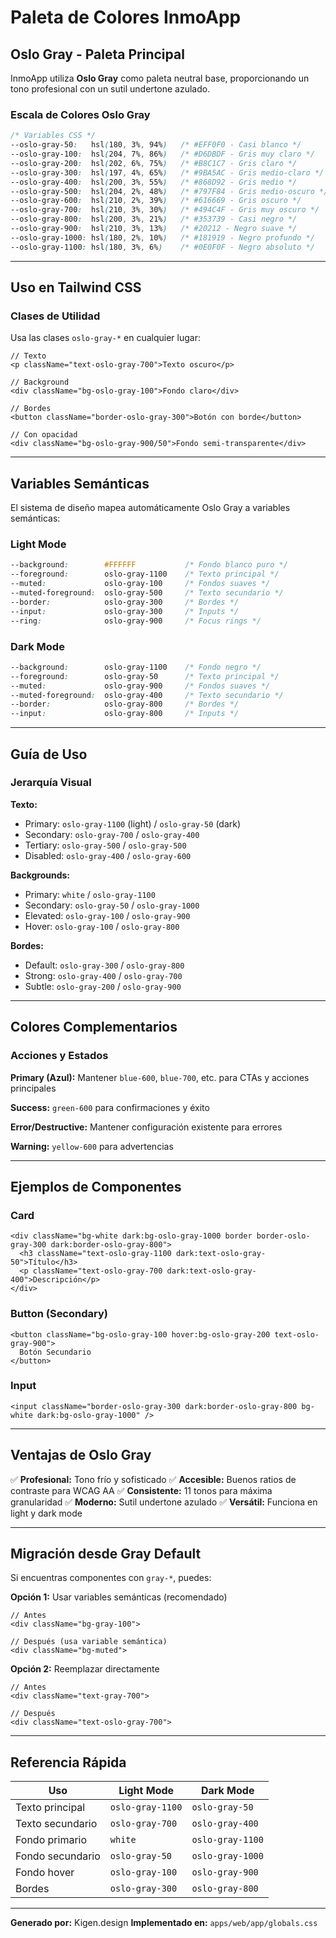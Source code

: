 # Paleta de Colores InmoApp

## Oslo Gray - Paleta Principal

InmoApp utiliza **Oslo Gray** como paleta neutral base, proporcionando un tono profesional con un sutil undertone azulado.

### Escala de Colores Oslo Gray

```css
/* Variables CSS */
--oslo-gray-50:   hsl(180, 3%, 94%)   /* #EFF0F0 - Casi blanco */
--oslo-gray-100:  hsl(204, 7%, 86%)   /* #D6DBDF - Gris muy claro */
--oslo-gray-200:  hsl(202, 6%, 75%)   /* #B8C1C7 - Gris claro */
--oslo-gray-300:  hsl(197, 4%, 65%)   /* #9BA5AC - Gris medio-claro */
--oslo-gray-400:  hsl(200, 3%, 55%)   /* #868D92 - Gris medio */
--oslo-gray-500:  hsl(204, 2%, 48%)   /* #797F84 - Gris medio-oscuro */
--oslo-gray-600:  hsl(210, 2%, 39%)   /* #616669 - Gris oscuro */
--oslo-gray-700:  hsl(210, 3%, 30%)   /* #494C4F - Gris muy oscuro */
--oslo-gray-800:  hsl(200, 3%, 21%)   /* #353739 - Casi negro */
--oslo-gray-900:  hsl(210, 3%, 13%)   /* #20212 - Negro suave */
--oslo-gray-1000: hsl(180, 2%, 10%)   /* #181919 - Negro profundo */
--oslo-gray-1100: hsl(180, 3%, 6%)    /* #0E0F0F - Negro absoluto */
```

---

## Uso en Tailwind CSS

### Clases de Utilidad

Usa las clases `oslo-gray-*` en cualquier lugar:

```tsx
// Texto
<p className="text-oslo-gray-700">Texto oscuro</p>

// Background
<div className="bg-oslo-gray-100">Fondo claro</div>

// Bordes
<button className="border-oslo-gray-300">Botón con borde</button>

// Con opacidad
<div className="bg-oslo-gray-900/50">Fondo semi-transparente</div>
```

---

## Variables Semánticas

El sistema de diseño mapea automáticamente Oslo Gray a variables semánticas:

### Light Mode
```css
--background:        #FFFFFF           /* Fondo blanco puro */
--foreground:        oslo-gray-1100    /* Texto principal */
--muted:             oslo-gray-100     /* Fondos suaves */
--muted-foreground:  oslo-gray-500     /* Texto secundario */
--border:            oslo-gray-300     /* Bordes */
--input:             oslo-gray-300     /* Inputs */
--ring:              oslo-gray-900     /* Focus rings */
```

### Dark Mode
```css
--background:        oslo-gray-1100    /* Fondo negro */
--foreground:        oslo-gray-50      /* Texto principal */
--muted:             oslo-gray-900     /* Fondos suaves */
--muted-foreground:  oslo-gray-400     /* Texto secundario */
--border:            oslo-gray-800     /* Bordes */
--input:             oslo-gray-800     /* Inputs */
```

---

## Guía de Uso

### Jerarquía Visual

**Texto:**
- Primary: `oslo-gray-1100` (light) / `oslo-gray-50` (dark)
- Secondary: `oslo-gray-700` / `oslo-gray-400`
- Tertiary: `oslo-gray-500` / `oslo-gray-500`
- Disabled: `oslo-gray-400` / `oslo-gray-600`

**Backgrounds:**
- Primary: `white` / `oslo-gray-1100`
- Secondary: `oslo-gray-50` / `oslo-gray-1000`
- Elevated: `oslo-gray-100` / `oslo-gray-900`
- Hover: `oslo-gray-100` / `oslo-gray-800`

**Bordes:**
- Default: `oslo-gray-300` / `oslo-gray-800`
- Strong: `oslo-gray-400` / `oslo-gray-700`
- Subtle: `oslo-gray-200` / `oslo-gray-900`

---

## Colores Complementarios

### Acciones y Estados

**Primary (Azul):** Mantener `blue-600`, `blue-700`, etc. para CTAs y acciones principales

**Success:** `green-600` para confirmaciones y éxito

**Error/Destructive:** Mantener configuración existente para errores

**Warning:** `yellow-600` para advertencias

---

## Ejemplos de Componentes

### Card
```tsx
<div className="bg-white dark:bg-oslo-gray-1000 border border-oslo-gray-300 dark:border-oslo-gray-800">
  <h3 className="text-oslo-gray-1100 dark:text-oslo-gray-50">Título</h3>
  <p className="text-oslo-gray-700 dark:text-oslo-gray-400">Descripción</p>
</div>
```

### Button (Secondary)
```tsx
<button className="bg-oslo-gray-100 hover:bg-oslo-gray-200 text-oslo-gray-900">
  Botón Secundario
</button>
```

### Input
```tsx
<input className="border-oslo-gray-300 dark:border-oslo-gray-800 bg-white dark:bg-oslo-gray-1000" />
```

---

## Ventajas de Oslo Gray

✅ **Profesional:** Tono frío y sofisticado
✅ **Accesible:** Buenos ratios de contraste para WCAG AA
✅ **Consistente:** 11 tonos para máxima granularidad
✅ **Moderno:** Sutil undertone azulado
✅ **Versátil:** Funciona en light y dark mode

---

## Migración desde Gray Default

Si encuentras componentes con `gray-*`, puedes:

**Opción 1:** Usar variables semánticas (recomendado)
```tsx
// Antes
<div className="bg-gray-100">

// Después (usa variable semántica)
<div className="bg-muted">
```

**Opción 2:** Reemplazar directamente
```tsx
// Antes
<div className="text-gray-700">

// Después
<div className="text-oslo-gray-700">
```

---

## Referencia Rápida

| Uso | Light Mode | Dark Mode |
|-----|------------|-----------|
| Texto principal | `oslo-gray-1100` | `oslo-gray-50` |
| Texto secundario | `oslo-gray-700` | `oslo-gray-400` |
| Fondo primario | `white` | `oslo-gray-1100` |
| Fondo secundario | `oslo-gray-50` | `oslo-gray-1000` |
| Fondo hover | `oslo-gray-100` | `oslo-gray-900` |
| Bordes | `oslo-gray-300` | `oslo-gray-800` |

---

**Generado por:** Kigen.design
**Implementado en:** `apps/web/app/globals.css`
